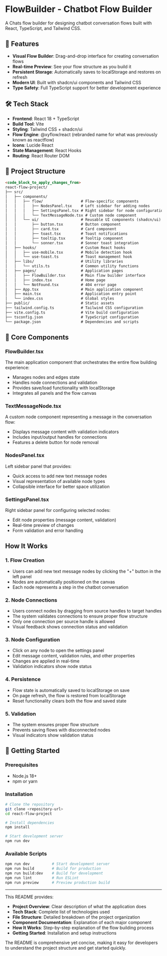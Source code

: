 # FlowBuilder - Chatbot Flow Builder

A Chats flow builder for designing chatbot conversation flows built with React, TypeScript, and Tailwind CSS.

## 🚀 Features

- **Visual Flow Builder**: Drag-and-drop interface for creating conversation flows
- **Real-time Preview**: See your flow structure as you build it
- **Persistent Storage**: Automatically saves to localStorage and restores on refresh
- **Modern UI**: Built with shadcn/ui components and Tailwind CSS
- **Type Safety**: Full TypeScript support for better development experience

## 🛠️ Tech Stack

- **Frontend**: React 18 + TypeScript
- **Build Tool**: Vite
- **Styling**: Tailwind CSS + shadcn/ui
- **Flow Engine**: @xyflow/react (rebranded name for what was previously known as reactflow)
- **Icons**: Lucide React
- **State Management**: React Hooks
- **Routing**: React Router DOM

## 📁 Project Structure

```markdown:README.md
<code_block_to_apply_changes_from>
react-flow-project/
├── src/
│   ├── components/
│   │   ├── flow/                 # Flow-specific components
│   │   │   ├── NodesPanel.tsx    # Left sidebar for adding nodes
│   │   │   ├── SettingsPanel.tsx # Right sidebar for node configuration
│   │   │   └── TextMessageNode.tsx # Custom node component
│   │   └── ui/                   # Reusable UI components (shadcn/ui)
│   │       ├── button.tsx        # Button component
│   │       ├── card.tsx          # Card component
│   │       ├── toast.tsx         # Toast notifications
│   │       ├── tooltip.tsx       # Tooltip component
│   │       └── sonner.tsx        # Sonner toast integration
│   ├── hooks/                    # Custom React hooks
│   │   ├── use-mobile.tsx        # Mobile detection hook
│   │   └── use-toast.ts          # Toast management hook
│   ├── libs/                     # Utility libraries
│   │   └── utils.ts              # Common utility functions
│   ├── pages/                    # Application pages
│   │   ├── FlowBuilder.tsx       # Main flow builder interface
│   │   ├── index.tsx             # Home page
│   │   └── NotFound.tsx          # 404 error page
│   ├── App.tsx                   # Main application component
│   ├── main.tsx                  # Application entry point
│   └── index.css                 # Global styles
├── public/                       # Static assets
├── tailwind.config.ts            # Tailwind CSS configuration
├── vite.config.ts                # Vite build configuration
├── tsconfig.json                 # TypeScript configuration
└── package.json                  # Dependencies and scripts
```

## 🎯 Core Components

### FlowBuilder.tsx
The main application component that orchestrates the entire flow building experience:
- Manages nodes and edges state
- Handles node connections and validation
- Provides save/load functionality with localStorage
- Integrates all panels and the flow canvas

### TextMessageNode.tsx
A custom node component representing a message in the conversation flow:
- Displays message content with validation indicators
- Includes input/output handles for connections
- Features a delete button for node removal

### NodesPanel.tsx
Left sidebar panel that provides:
- Quick access to add new text message nodes
- Visual representation of available node types
- Collapsible interface for better space utilization

### SettingsPanel.tsx
Right sidebar panel for configuring selected nodes:
- Edit node properties (message content, validation)
- Real-time preview of changes
- Form validation and error handling

##  How It Works

### 1. Flow Creation
- Users can add new text message nodes by clicking the "+" button in the left panel
- Nodes are automatically positioned on the canvas
- Each node represents a step in the chatbot conversation

### 2. Node Connections
- Users connect nodes by dragging from source handles to target handles
- The system validates connections to ensure proper flow structure
- Only one connection per source handle is allowed
- Visual feedback shows connection status and validation

### 3. Node Configuration
- Click on any node to open the settings panel
- Edit message content, validation rules, and other properties
- Changes are applied in real-time
- Validation indicators show node status

### 4. Persistence
- Flow state is automatically saved to localStorage on save
- On page refresh, the flow is restored from localStorage
- Reset functionality clears both the flow and saved state

### 5. Validation
- The system ensures proper flow structure
- Prevents saving flows with disconnected nodes
- Visual indicators show validation status

## 🚀 Getting Started

### Prerequisites
- Node.js 18+ 
- npm or yarn

### Installation
```bash
# Clone the repository
git clone <repository-url>
cd react-flow-project

# Install dependencies
npm install

# Start development server
npm run dev
```

### Available Scripts
```bash
npm run dev          # Start development server
npm run build        # Build for production
npm run build:dev    # Build for development
npm run lint         # Run ESLint
npm run preview      # Preview production build
```

-------------
This README provides:
- **Project Overview**: Clear description of what the application does
- **Tech Stack**: Complete list of technologies used
- **File Structure**: Detailed breakdown of the project organization
- **Component Documentation**: Explanation of each major component
- **How It Works**: Step-by-step explanation of the flow building process
- **Getting Started**: Installation and setup instructions

The README is comprehensive yet concise, making it easy for developers to understand the project structure and get started quickly.
